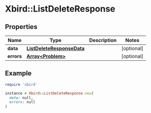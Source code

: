 # Xbird::ListDeleteResponse

## Properties

| Name | Type | Description | Notes |
| ---- | ---- | ----------- | ----- |
| **data** | [**ListDeleteResponseData**](ListDeleteResponseData.md) |  | [optional] |
| **errors** | [**Array&lt;Problem&gt;**](Problem.md) |  | [optional] |

## Example

```ruby
require 'xbird'

instance = Xbird::ListDeleteResponse.new(
  data: null,
  errors: null
)
```

